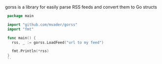 gorss is a library for easily parse RSS feeds and convert them to Go structs

```go
 package main

 import "github.com/mvader/gorss"
 import "fmt"

 func main() {
   rss, _ := gorss.LoadFeed("url to my feed")

   fmt.Println(*rss)
 }
 ``